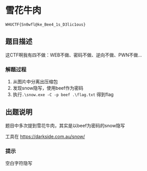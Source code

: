 # 雪花牛肉
`WHUCTF{Sn0wfl@ke_Bee4_1s_D3lic1ous}`
## 题目描述
这CTF啊我有四不做：WEB不做、密码不做、逆向不做、PWN不做...

### 解题过程
1. 从图片中分离出压缩包
2. 发现snow隐写，使用beef作为密码
3. 执行`.\snow.exe -C -p beef .\flag.txt` 得到flag

## 出题说明
题目中多次提到雪花牛肉，其实是以beef为密码的snow隐写

工具在 https://darkside.com.au/snow/

### 提示
空白字符隐写